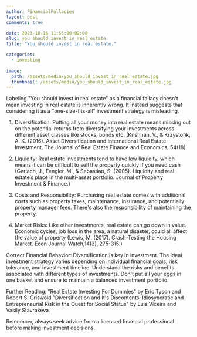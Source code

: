 ```yaml
---
author: FinancialFallacies
layout: post
comments: true

date: 2023-10-16 11:55:00+02:00  
slug: you_should_invest_in_real_estate
title: "You should invest in real estate."

categories:
  - investing
  
image:
  path: /assets/media/you_should_invest_in_real_estate.jpg
  thumbnail: /assets/media/you_should_invest_in_real_estate.jpg
---
```


Labeling "You should invest in real estate" as a financial fallacy doesn't mean investing in real estate is inherently wrong. It instead suggests that considering it as a "one-size-fits-all" investment strategy is misleading. 

1. Diversification: Putting all your money into real estate means missing out on the potential returns from diversifying your investments across different asset classes like stocks, bonds etc. (Krishnan, V., & Krzystofik, A. K. (2016). Asset Diversification and International Real Estate Investment. The Journal of Real Estate Finance and Economics, 54(18).

2. Liquidity: Real estate investments tend to have low liquidity, which means it can be difficult to sell the property quickly if you need cash (Gerlach, J., Fengler, M., & Sebastian, S. (2005). Liquidity and real estate’s place in the multi-asset portfolio. Journal of Property Investment & Finance.)

3. Costs and Responsibility: Purchasing real estate comes with additional costs such as property taxes, maintenance, insurance, and potentially property manager fees. There's also the responsibility of maintaining the property. 

4. Market Risks: Like other investments, real estate can go down in value. Economic cycles, job loss in the area, a natural disaster, could all affect the value of property (Lewis, M. (2017). Crash-Testing the Housing Market. Econ Journal Watch,14(3), 275-315.) 

Correct Financial Behavior: Diversification is key in investment. The ideal investment strategy varies depending on individual financial goals, risk tolerance, and investment timeline. Understand the risks and benefits associated with different types of investments. Don't put all your eggs in one basket and ensure to maintain a balanced investment portfolio. 

Further Reading: 
"Real Estate Investing For Dummies" by Eric Tyson and Robert S. Griswold
"Diversification and It's Discontents: Idiosyncratic and Entrepreneurial Risk in the Quest for Social Status" by Luis Viceira and Vasily Stavrakeva.

Remember, always seek advice from a licensed financial professional before making investment decisions.
